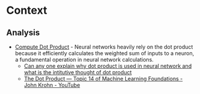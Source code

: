 # Context 
## Analysis
* [Compute Dot Product](./Analysis/compute_dot_product.ipynb) - Neural networks heavily rely on the dot product because it efficiently calculates the weighted sum of inputs to a neuron, a fundamental operation in neural network calculations.
  * [Can any one explain why dot product is used in neural network and what is the intitutive thought of dot product](https://stats.stackexchange.com/questions/291680/can-any-one-explain-why-dot-product-is-used-in-neural-network-and-what-is-the-in)
  * [The Dot Product — Topic 14 of Machine Learning Foundations - John Krohn - YouTube](https://www.youtube.com/watch?v=E5zLj5Mk28w)
